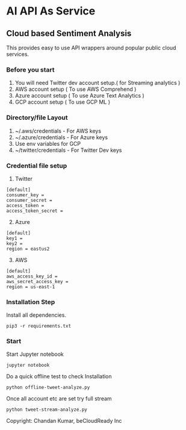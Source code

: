# AI API As Service

## Cloud based Sentiment Analysis

This provides easy to use API wrappers around popular public cloud services.

### Before you start

1. You will need Twitter dev account setup.( for Streaming analytics )
2. AWS account setup ( To use AWS Comprehend )
3. Azure account setup ( To use Azure Text Analytics )
4. GCP account setup ( To use GCP ML )

### Directory/file Layout

1. ~/.aws/credentials - For AWS keys
2. ~/.azure/credentials - For Azure keys
3. Use env variables for GCP
4. ~/twitter/credentials - For Twitter Dev keys

### Credential file setup

1. Twitter
```
[default]
consumer_key = 
consumer_secret = 
access_token = 
access_token_secret = 
```
2. Azure

```
[default]
key1 = 
key2 = 
region = eastus2
```
3. AWS
```
[default]
aws_access_key_id = 
aws_secret_access_key = 
region = us-east-1
```
### Installation Step


Install all dependencies.
```
pip3 -r requirements.txt
```

### Start 

Start Jupyter notebook

```
jupyter notebook
```

Do a quick offline test to check Installation
```
python offline-tweet-analyze.py
```

Once all account etc are set try full stream 
```
python tweet-stream-analyze.py
```

Copyright: Chandan Kumar, beCloudReady Inc
